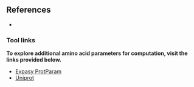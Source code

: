 ## References

-



### Tool links
**To explore additional amino acid parameters for computation, visit the links provided below.**
- [Expasy ProtParam](https://web.expasy.org/protparam/)
- [Uniprot](https://www.uniprot.org/uniprotkb/C9J0B0/entry)